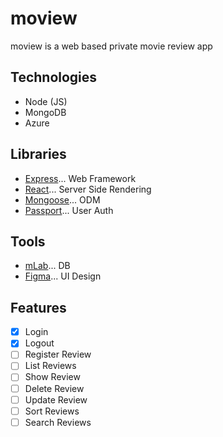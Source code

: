 # moview
moview is a web based private movie review app

## Technologies
- Node (JS)
- MongoDB
- Azure

## Libraries
- [Express](https://expressjs.com/)... Web Framework
- [React](https://reactjs.org/)... Server Side Rendering
- [Mongoose](https://mongoosejs.com/)... ODM
- [Passport](http://www.passportjs.org/)... User Auth

## Tools
- [mLab](https://mlab.com/login/)... DB
- [Figma](https://www.figma.com/)... UI Design

## Features
- [x] Login
- [x] Logout
- [ ] Register Review
- [ ] List Reviews
- [ ] Show Review
- [ ] Delete Review
- [ ] Update Review
- [ ] Sort Reviews
- [ ] Search Reviews
